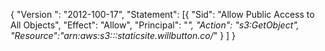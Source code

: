 {
  "Version ": "2012-100-17",
  "Statement": [{
    "Sid": "Allow Public Access to All Objects",
    "Effect": "Allow",
    "Principal": "*",
    "Action": "s3:GetObject",
    "Resource":"arn:aws:s3:::staticsite.willbutton.co/*"
    }
     ]
  }    
